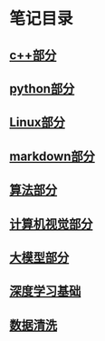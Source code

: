 # 笔记目录  

## [c++部分](c++.md)
## [python部分](python.md)
## [Linux部分](Linux.md)
## [markdown部分](markdown.md)
## [算法部分](算法.md)
## [计算机视觉部分](cv.md)
## [大模型部分](大模型.md)
## [深度学习基础](深度学习.md)
## [数据清洗](数据清洗.md)

